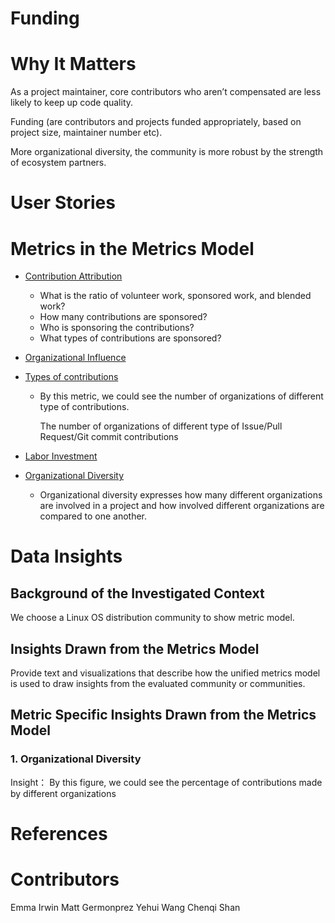 # Funding

# Why It Matters
As a project maintainer, core contributors who aren’t compensated are less likely to keep up code quality.

Funding (are contributors and projects funded appropriately, based on project size, maintainer number etc).

More organizational diversity, the community is more robust by the strength of ecosystem partners.
 

# User Stories


# Metrics in the Metrics Model 
* [Contribution Attribution](https://chaoss.community/metric-contribution-attribution/) 
    * What is the ratio of volunteer work, sponsored work, and blended work?
    * How many contributions are sponsored?
    * Who is sponsoring the contributions?
    * What types of contributions are sponsored?
* [Organizational Influence](https://chaoss.community/metric-organizational-influence/) 
* [Types of contributions](https://chaoss.community/metric-types-of-contributions/) 
    * By this metric, we could see the number of organizations of different type of contributions.
        
        The number of organizations of different type of Issue/Pull Request/Git commit contributions

* [Labor Investment](https://chaoss.community/metric-labor-investment/) 
* [Organizational Diversity](https://chaoss.community/metric-organizational-diversity/) 
    * Organizational diversity expresses how many different organizations are involved in a project and how involved different organizations are compared to one another.


# Data Insights 

## Background of the Investigated Context
We choose a Linux OS distribution community to show metric model. 

## Insights Drawn from the Metrics Model
Provide text and visualizations that describe how the unified metrics model is used to draw insights from the evaluated community or communities. 

## Metric Specific Insights Drawn from the Metrics Model
### 1. Organizational Diversity

Insight： By this figure, we could see the percentage of contributions made by different organizations
# References

# Contributors 
Emma Irwin
Matt Germonprez
Yehui Wang
Chenqi Shan
